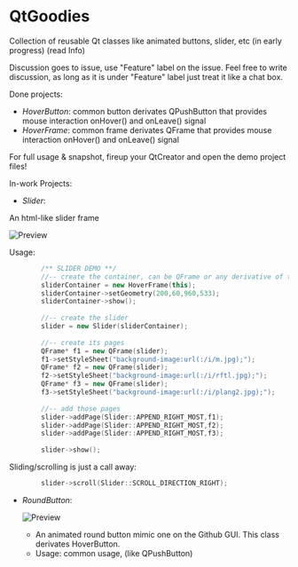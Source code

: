 # QtGoodies
Collection of reusable Qt classes like animated buttons, slider, etc (in early progress) (read Info)

Discussion goes to issue, use "Feature" label on the issue. 
Feel free to write discussion, as long as it is under "Feature" label just treat it like a chat box.

Done projects:
  * *HoverButton*: common button derivates QPushButton that provides mouse interaction onHover() and onLeave() signal
  * *HoverFrame*: common frame derivates QFrame that provides mouse interaction onHover() and onLeave() signal

For full usage & snapshot, fireup your QtCreator and open the demo project files!

In-work Projects:
  * *Slider*:
  
  An html-like slider frame
  
  ![Preview](https://raw.githubusercontent.com/imakin/QtGoodies/master/doc/img/slider.gif "Slider")
  
  Usage: 
```C++
        /** SLIDER DEMO **/
        //-- create the container, can be QFrame or any derivative of that
        sliderContainer = new HoverFrame(this);
        sliderContainer->setGeometry(200,60,960,533);
        sliderContainer->show();
        
        //-- create the slider
        slider = new Slider(sliderContainer);
        
        //-- create its pages
        QFrame* f1 = new QFrame(slider);
        f1->setStyleSheet("background-image:url(:/i/m.jpg);");
        QFrame* f2 = new QFrame(slider);
        f2->setStyleSheet("background-image:url(:/i/rftl.jpg);");
        QFrame* f3 = new QFrame(slider);
        f3->setStyleSheet("background-image:url(:/i/plang2.jpg);");
        
        //-- add those pages
        slider->addPage(Slider::APPEND_RIGHT_MOST,f1);
        slider->addPage(Slider::APPEND_RIGHT_MOST,f2);
        slider->addPage(Slider::APPEND_RIGHT_MOST,f3);
        
        slider->show();
```
      
Sliding/scrolling is just a call away:
      
```C++
        slider->scroll(Slider::SCROLL_DIRECTION_RIGHT);
```
  
  * *RoundButton*:
  
      ![Preview](https://raw.githubusercontent.com/imakin/QtGoodies/master/doc/img/roundbutton.gif "RoundButton")
  
      * An animated round button mimic one on the Github GUI. This class derivates HoverButton. 
      * Usage: common usage, (like QPushButton)
      
